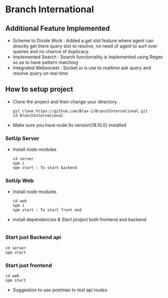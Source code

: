 # Branch International

## Additional Feature Implemented

- Scheme to Divide Work : Added a get slot feature where agent can directly get there query slot to resolve, no need of agent to surf over queries and no chance of duplicacy.
- Implemented Search : Search functionality is implemented using Regex so as to have pattern matching
- Integrated Websocket : Socket.io is use to realtime ask query and resolve query on real time

## How to setup project

- Clone the project and then change your directory
  ```
  git clone https://github.com/Brax-1/BranchInternational.git
  cd BranchInternational
  ```
- Make sure you have node lts version(18.10.0) installed

### SetUp Server
- Install node modules
  ```
  cd server
  npm i
  npm start : To start backend
  ```
### SetUp Web
- Install node modules
  ```
  cd web
  npm i
  npm start : To start front end
  ```
- install dependencies & Start project both frontend and backend
  ```
### Start just Backend api
  ```
  cd server
  npm start
  ```
### Start just frontend
  ```
  cd web
  npm start
  ```
- Suggestion to use postman to test api routes

